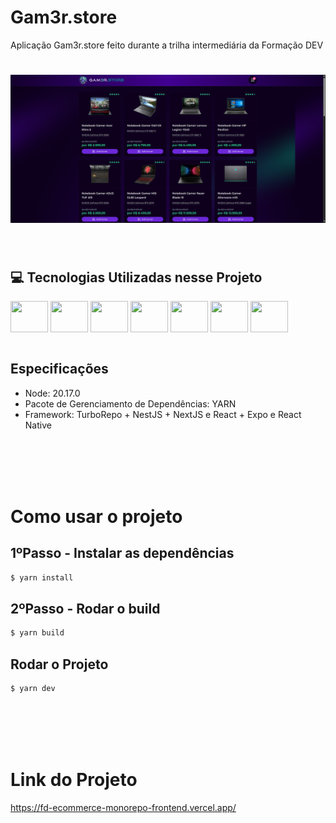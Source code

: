 # Gam3r.store
Aplicação Gam3r.store feito durante a trilha intermediária da Formação DEV

<h1 align="center">
  <img alt="NLW" title="NLW" width="700" src=".github/app.png" />
</h1>


<br>

## 💻 Tecnologias Utilizadas nesse Projeto
<div style="display: inline_block">
  <img align="center" height="50" width="60" src="https://cdn.jsdelivr.net/gh/devicons/devicon/icons/react/react-original.svg">
  <img align="center" height="50" width="60" src="https://cdn.jsdelivr.net/gh/devicons/devicon@latest/icons/nextjs/nextjs-original-wordmark.svg">
  <img align="center" height="50" width="60" src="https://cdn.jsdelivr.net/gh/devicons/devicon@latest/icons/tailwindcss/tailwindcss-original-wordmark.svg">
  <img align="center" height="50" width="60" src="https://cdn.jsdelivr.net/gh/devicons/devicon@latest/icons/typescript/typescript-original.svg">
  <img align="center" height="50" width="60" src="https://cdn.jsdelivr.net/gh/devicons/devicon@latest/icons/nestjs/nestjs-original.svg">
  <img align="center" height="50" width="60" src="https://cdn.jsdelivr.net/gh/devicons/devicon@latest/icons/prisma/prisma-original.svg">
  <img align="center" height="50" width="60" src="https://cdn.jsdelivr.net/gh/devicons/devicon@latest/icons/postgresql/postgresql-original.svg">

</div>

<br>

## Especificações
- Node: 20.17.0
- Pacote de Gerenciamento de Dependências: YARN
- Framework: TurboRepo + NestJS + NextJS e React + Expo e React Native


<br>
<br>
<br>
<br>


# Como usar o projeto

## 1ºPasso - Instalar as dependências
```bash
$ yarn install
```

## 2ºPasso - Rodar o build
```bash
$ yarn build
```

## Rodar o Projeto
```bash
$ yarn dev
```

<br>
<br>
<br>
<br>


# Link do Projeto
https://fd-ecommerce-monorepo-frontend.vercel.app/
